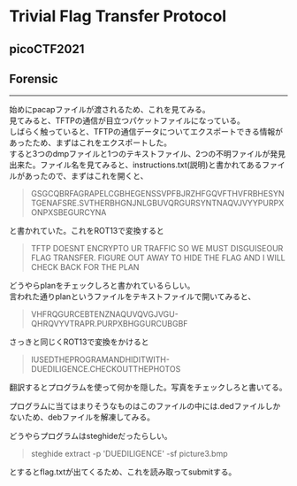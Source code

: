 # Trivial Flag Transfer Protocol
## picoCTF2021
## Forensic
***
始めにpacapファイルが渡されるため、これを見てみる。  
見てみると、TFTPの通信が目立つパケットファイルになっている。  
しばらく触っていると、TFTPの通信データについてエクスポートできる情報があったため、まずはこれをエクスポートした。  
すると3つのdmpファイルと1つのテキストファイル、2つの不明ファイルが発見出来た。ファイル名を見てみると、instructions.txt(説明)と書かれてあるファイルがあったので、まずはこれを開くと、
> GSGCQBRFAGRAPELCGBHEGENSSVPFBJRZHFGQVFTHVFRBHESYNTGENAFSRE.SVTHERBHGNJNLGBUVQRGURSYNTNAQVJVYYPURPXONPXSBEGURCYNA
  
と書かれていた。これをROT13で変換すると

> TFTP DOESNT ENCRYPTO UR TRAFFIC SO WE MUST DISGUISEOUR FLAG TRANSFER.
FIGURE OUT AWAY TO HIDE THE FLAG AND I WILL CHECK BACK FOR THE PLAN
  
どうやらplanをチェックしろと書かれているらしい。  
言われた通りplanというファイルをテキストファイルで開いてみると、

> VHFRQGURCEBTENZNAQUVQVGJVGU-QHRQVYVTRAPR.PURPXBHGGURCUBGBF
  
さっきと同じくROT13で変換をかけると

> IUSEDTHEPROGRAMANDHIDITWITH-DUEDILIGENCE.CHECKOUTTHEPHOTOS
  
翻訳するとプログラムを使って何かを隠した。写真をチェックしろと書いてる。

プログラムに当てはまりそうなものはこのファイルの中には.dedファイルしかないため、debファイルを解凍してみる。

どうやらプログラムはsteghideだったらしい。
>steghide extract -p 'DUEDILIGENCE' -sf picture3.bmp
  
とするとflag.txtが出てくるため、これを読み取ってsubmitする。